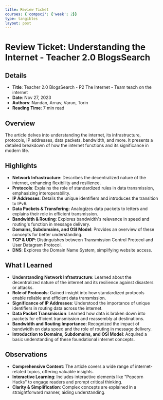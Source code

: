 ```yaml
---
title: Review Ticket
courses: {'compsci': {'week': 2}}
type: tangibles
layout: post
---
```


# Review Ticket: Understanding the Internet - Teacher 2.0 BlogsSearch

## Details
- **Title**: Teacher 2.0 BlogsSearch - P2 The Internet - Team teach on the internet
- **Date**: Nov 27, 2023
- **Authors**: Nandan, Arnav, Varun, Torin
- **Reading Time**: 7 min read

## Overview
The article delves into understanding the internet, its infrastructure, protocols, IP addresses, data packets, bandwidth, and more. It presents a detailed breakdown of how the internet functions and its significance in modern life.

## Highlights
- **Network Infrastructure**: Describes the decentralized nature of the internet, enhancing flexibility and resilience.
- **Protocols**: Explains the role of standardized rules in data transmission, emphasizing interoperability.
- **IP Addresses**: Details the unique identifiers and introduces the transition to IPv6.
- **Data Packets & Transfering**: Analogizes data packets to letters and explains their role in efficient transmission.
- **Bandwidth & Routing**: Explores bandwidth's relevance in speed and routing's function in message delivery.
- **Domains, Subdomains, and OSI Model**: Provides an overview of these concepts for better understanding.
- **TCP & UDP**: Distinguishes between Transmission Control Protocol and User Datagram Protocol.
- **DNS**: Explores the Domain Name System, simplifying website access.

## What I Learned
- **Understanding Network Infrastructure**: Learned about the decentralized nature of the internet and its resilience against disasters or attacks.
- **Role of Protocols**: Gained insight into how standardized protocols enable reliable and efficient data transmission.
- **Significance of IP Addresses**: Understood the importance of unique identifiers in routing data across the internet.
- **Data Packet Transmission**: Learned how data is broken down into packets for efficient transmission and reassembly at destinations.
- **Bandwidth and Routing Importance**: Recognized the impact of bandwidth on data speed and the role of routing in message delivery.
- **Introduction to Domains, Subdomains, and OSI Model**: Acquired a basic understanding of these foundational internet concepts.

## Observations
- **Comprehensive Content**: The article covers a wide range of internet-related topics, offering valuable insights.
- **Interactive Learning**: Includes interactive elements like "Popcorn Hacks" to engage readers and prompt critical thinking.
- **Clarity & Simplification**: Complex concepts are explained in a straightforward manner, aiding understanding.



